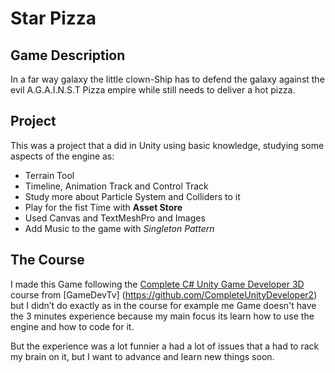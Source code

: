 # Star Pizza

## Game Description
In a far way galaxy the little clown-Ship  has to defend the galaxy against the  evil A.G.A.I.N.S.T Pizza empire while  still needs to deliver a hot pizza.

## Project 

This was a project that a did in Unity using basic knowledge, studying some aspects of the engine as:

- Terrain Tool
- Timeline, Animation Track and Control Track
- Study more about Particle System and Colliders to it
- Play for the fist Time with **Asset Store**
- Used Canvas and TextMeshPro and Images
- Add Music to the game with *Singleton Pattern* 

## The Course 

I made this Game following the [Complete C# Unity Game Developer 3D](https://www.udemy.com/course/unitycourse2/) course from [GameDevTv] (https://github.com/CompleteUnityDeveloper2) but I didn’t do exactly as in the course for example me Game doesn't have the 3 minutes experience because my main focus its learn how to use the engine and how to code for it.

But the experience was a lot funnier a had a lot of issues that a had to rack my brain on it, but I want to advance and learn new things soon.
